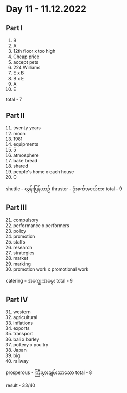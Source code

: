 # Day 11 - 11.12.2022

## Part I

1. B
2. A
3. 12th floor x too high
4. Cheap price
5. accept pets
6. 224 Williams
7. E x B
8. B x E
9. A
10. E

total - 7

## Part II

11. twenty years
12. moon
13. 1981
14. equipments
15. 5
16. atmosphere
17. bake bread
18. shared
19. people's home x each house
20. C

shuttle - လွန်းပြန်ယာဉ်
thruster -  ဒုံးစက်အငယ်စား
total - 9

## Part III

21. compulsory
22. performance x performers
23. policy
24. promotion
25. staffs
26. research
27. strategies
28. market
29. marking
30. promotion work x promotional work

catering - အကျွေးအမွေး
total - 9

## Part IV

31. western
32. agricultural
33. inflations
34. exports
35. transport
36. bali x barley
37. pottery x poultry
38. Japan
39. big
40. railway

prosperous - ကြီးပွားချမ်းသာသော
total - 8

result - 33/40
